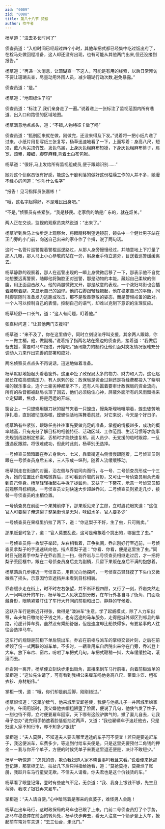 ```yaml
---
aid: "0009"
zid: "0088"
title: 第八十八节 焚楼
author: 吹牛者
---
```


杨草道：“进去多长时间了”

侦查员道：“入府时间已经超过四个小时，其他车把式都已经集中吃过饭出府了，在栓马处做回程准备，这人却还没有出现，也有可能从其他两门出来,但还没接到报告。”

杨草道：“再递一次消息，让珊瑚查一下这人，可能是有用的线索，以后日常拜访不要让珊瑚去查，尽量动用外围人员，减少珊瑚行动次数,避免暴露。”

侦查员道：“是。”

杨草道：“地图标注了吗”

侦查员道：“标注了,我们亲身走了一遍。”说着递上一张标注了监视范围内所有巷道、出入口和路径的区域地图。

杨草满意地点点头，道：“不错,人物特征卡做了吗”

侦查员道：“甄别回来就在做，刚做完，还没来得及下发。”说着将一把小纸片递了过来，小纸片用复写纸三张复写，杨草迅速地看了一下，上面写着：身高八尺，短须，戴八角尖顶竹笠，发色乌黑，上身灰色粗麻布短褂，下身灰色粗麻布裤子，肩宽，颈粗，腰细，脚穿麻鞋,背着土白布包袱。

杨草道：“很好,马上发给所有监视组成员,便于跟踪识别……”

她对这个侦察员很有好感，能这么干脆利落的做好这份枯燥工作的人并不多，她漫不经心的问道：“你叫什么名字”

“报告！见习指挥员张嘉彬！”

“哦，这名字起得好，不是难民出身吧。”

“不是，”侦察员有些紧张，“我是移民。老家倒的确是广东的，就在韶关。”

两人正在交谈，监视的观察员突然说道：“出来了。”

杨草听到后马上快步走上观察台，将眼睛移到望远镜前，镜头中一个健壮男子站在正门旁的小门前，向送自己出来的家仆作了个揖，说了两句话。



这时一名管片巡警提着警棍巡逻路过，从那人身旁慢慢经过，并随意地上下打量了那人几眼，那人马上小心恭敬的站在一旁，躬身垂手侍立道旁，目送着巡警缓缓离去。

杨草静静的观察着，那人在巡警出现的一瞬上身微微后移了一下，那表示他不自觉地想要远离警察，随即他将胸腔正对巡警，那是动物的本能，藏起自己柔软的侧腹，用正面迎击敌人。他的两腿微微叉开，那是敌意的表现，一个泼妇骂街也会插着腰劈着腿，来显示自己的凶悍。他的右脚跟轻轻翘起，他在稳定自己的平衡，同时脚掌随时准备发力逃跑或攻击，那不是敬畏尊敬的姿态，而是警惕戒备的敌对。一个人可以控制自己的表情，控制自己的语气，却难以克制下意识的生理反应。

杨草轻舒一口长气，道：“这人有问题，盯着他。”

张嘉彬问道：“让其他两门支援吗”

杨草道：“来不及了，你在这里值守，同时立刻设法呼叫支援，其余两人跟踪，你－－做主梢，他，做副梢。”说着指了指两名站在旁边的侦查员，接着道：“我做后备支援，需要时马车跟进，开始吧。”通讯能力的制约让他们面对突发情况很难充分调动人力来作出完善的部署和应对。

两名侦察员点点头不再说话，迅速地做着准备。

杨草默默地抬起头看着窗外，这里牵扯了政保局太多的物力、财力和人力，这让赵局长在临高倍感压力，有人讽刺的说：政保局是资金过剩还是将经费都投入了紫明楼的娱乐事业，连个土豪劣绅都拿不下，还有人叫嚣着要审计政保局的资金流向，所有的杂音都被赵局长顶了回去，他们必须稳住心神，屏蔽外面所有的风雨飘摇来立定脚跟，焦虑，将是厄运的开端。

窗台上，一只螳螂用镰刀状的胫节夹着一只蝗虫，慢条斯理地咀嚼着，蝗虫徒劳地挣扎着，直到被彻底吞噬，螳螂快活地挥舞着前肢，对它来说，今天是个好日子。

杨草略有些紧张，跟踪任务往往事先要做充足的准备，掌握的情报越多，成功的概率越高，只有充分了解目标的相貌特征、活动区域、工作范围、生活习惯等才能事先规划线路制定预案，丢梢时才能快速复梢，而人员少、无支援的临时跟踪，一旦遭遇反跟踪，将很难成功，但此时此刻，杨草别无选择。

一号侦查员暗暗跟在乔岩身后六、七米，靠着街道右侧慢慢跟随着，二号侦查员则跟在一号侦查员身后五米，三人形成一纵列，随着人流缓缓移动。

杨草则走在街道的对面，沿左侧与乔岩同向而行，与一号、二号侦查员形成一个三角，她的位置比乔岩略微靠后，即可看到乔岩的背影，又可让一号侦查员用余光看到自己侧身。杨草轻轻抬起右手拢了拢鬓角，又扶了一下簪花，示意一号侦查员超前观察目标相貌。一号侦查员立刻快速大步超越乔岩，二号侦查员则紧走几步，接替一号侦查员的主梢位置。

一号侦查员在前面一个果摊前停下，那果贩见来了主顾，立时眉花眼笑道：“这位官人可要梨子俺这梨子整条街也是无对，味甜水多，官人要多少”

一号侦查员在果框里扒拉了两下，道：“你这梨子不好，生了虫，只可贱卖。”

那果贩登时急了，道：“官人莫要乱说，这可是俺挨着个挑出的，哪里生了虫。”

一号侦查员将一枚梨子举起，左右相看着，正争执间，乔岩刚好行至近前，一号侦查员拿梨子的手迅速转向他，指点着梨子道：“你看、你看，便是这里生了虫。”同时目光随着手中梨子在乔岩面上一扫，待乔岩与二号侦查员相继走过后，才一把将梨子丢回框中，跟在二号侦查员身后变为副梢，只留下果贩在身后不满的抱怨着。

杨草落后几步接近一号侦查员，用目光向他探问，一号侦查员轻轻摸了下头巾又微微摇了摇头，示意因竹笠遮挡并未看到目标相貌。

乔岩缓步走在街上，时不时左右张望，并不断环视四顾，又行了一刻，乔岩突然走入一间叫跃升的车行，杨草等三人见状立刻分散，在车行外各自寻了街角、门面隐藏身形，眼睛紧紧盯住了车行大开间的前柜和出口，静静的守候着。

这跃升车行是新近开得张，做得是“澳洲车”生意。学了起威模式，除了人力车出租，车夫每日缴纳份子钱之外，也有远途的马车服务，走得是城外郊区到邻县的旱路，论趟计算车费。虽然没有乘船舒服，但是速度却比船快得多。有要紧事的人往往会选择马车。

这车行的规矩是前柜下单后院出车。乔岩在前柜与派车的掌柜交谈片刻，之后在前柜领了份一式两联的派车单，不多时，一辆乘用车自后院出来停在门旁，乔岩登上大车，放下车帘、窗帘，吩咐了车把式几句，车把式鞭稍一抖，大车缓缓拉动，滚滚而去。

乔岩刚一离开，杨草便立刻快步走出街角，直接来到车马行前柜，向着前柜派单的掌柜道：“这位先生请了，可有看到我相公来雇车吗他身高八尺、带着斗笠、粗布衣衫、身材魁伟。”

掌柜一愣，道：“哦，你们却是前后脚，刚刚错过。”

杨草恨恨道：“这犟驴脾气，他来城里交卸差使，我便与他携儿子一并回城里娘家小住，午间用饭时，我父嫌他衣帽粗陋堕了脸面，便说了几句，他使气发了性子，一刻也待不得，立时便要雇车回家，天下哪有这般驴脾气的，撇了妻儿自去，让我母子怎办”说完用手帕遮着脸低低抽泣两声，又道：“我也雇辆车子追赶他去，只是妇道人家不知行市，却不知多少银钱”

掌柜道：“夫人莫哭，不知道夫人要去哪里远途的车子可不便宜！若只是要追赶车子，我这便派车，车费多少，等追到付给车夫便是。只是这里先要预付二角钱的押金－－我与你开个单子，方便的时候凭单子来我这里退还便是，决计不敢短少。”

杨草一听惊道：“怎凭的贵，欺负我妇道人家不晓世事吗我且来看。”说着便来抢那登记簿，那掌柜无法，拉扯几下后只得指给她看，道：“莫抢莫抢，莫撕烂了账册，我跃升车马行童叟无欺，不信夫人请看，你夫君也是这个价钱赁的车。”

杨草看了眼登记簿，登时有些底气不足，无奈道：“我、我身上银钱不够，先生且稍待，我取了银钱再来雇车。”

掌柜道：“夫人请自便。”心中暗骂着是哪来的疯婆子，难怪男人会跑！

杨草走出车马行，这时政保局的马车也已跟了上来，门前二号侦查员打了个手势，那马车稳稳停在前面的转角处，杨草快步奔去，看无人注意一个箭步登上大车，撩起前车帘对车夫道：“去三仙台，走北门。”

